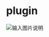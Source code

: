 # plugin

![输入图片说明](https://images.gitee.com/uploads/images/2022/0513/094737_65dafa7d_8801756.png "插件.png")